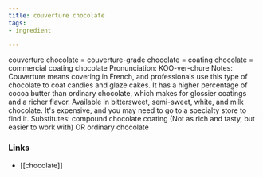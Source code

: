 ```yaml
---
title: couverture chocolate
tags:
- ingredient

---
```

couverture chocolate = couverture-grade chocolate = coating chocolate = commercial coating chocolate Pronunciation: KOO-ver-chure Notes: Couverture means covering in French, and professionals use this type of chocolate to coat candies and glaze cakes. It has a higher percentage of cocoa butter than ordinary chocolate, which makes for glossier coatings and a richer flavor. Available in bittersweet, semi-sweet, white, and milk chocolate. It's expensive, and you may need to go to a specialty store to find it. Substitutes: compound chocolate coating (Not as rich and tasty, but easier to work with) OR ordinary chocolate

### Links

* [[chocolate]]
